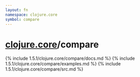 ```yaml
---
layout: fn
namespace: clojure.core
symbol: compare
---
```


# [clojure.core](../)/compare

{% include 1.5.1/clojure.core/compare/docs.md %}
{% include 1.5.1/clojure.core/compare/examples.md %}
{% include 1.5.1/clojure.core/compare/src.md %}

